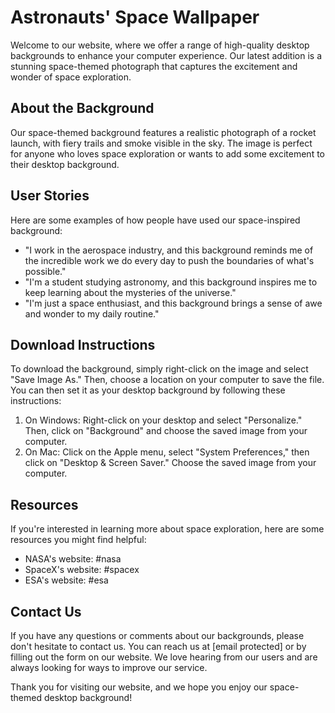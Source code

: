 <!--font:Montserrat-->

# Astronauts' Space Wallpaper

Welcome to our website, where we offer a range of high-quality desktop backgrounds to enhance your computer experience. Our latest addition is a stunning space-themed photograph that captures the excitement and wonder of space exploration.

## About the Background

Our space-themed background features a realistic photograph of a rocket launch, with fiery trails and smoke visible in the sky. The image is perfect for anyone who loves space exploration or wants to add some excitement to their desktop background.

## User Stories

Here are some examples of how people have used our space-inspired background:

- "I work in the aerospace industry, and this background reminds me of the incredible work we do every day to push the boundaries of what's possible."
- "I'm a student studying astronomy, and this background inspires me to keep learning about the mysteries of the universe."
- "I'm just a space enthusiast, and this background brings a sense of awe and wonder to my daily routine."

## Download Instructions

To download the background, simply right-click on the image and select "Save Image As." Then, choose a location on your computer to save the file. You can then set it as your desktop background by following these instructions:

1. On Windows: Right-click on your desktop and select "Personalize." Then, click on "Background" and choose the saved image from your computer.
2. On Mac: Click on the Apple menu, select "System Preferences," then click on "Desktop & Screen Saver." Choose the saved image from your computer.

## Resources

If you're interested in learning more about space exploration, here are some resources you might find helpful:

- NASA's website: #nasa
- SpaceX's website: #spacex
- ESA's website: #esa

## Contact Us

If you have any questions or comments about our backgrounds, please don't hesitate to contact us. You can reach us at [email protected] or by filling out the form on our website. We love hearing from our users and are always looking for ways to improve our service.

Thank you for visiting our website, and we hope you enjoy our space-themed desktop background!

<!--

Write me content for website with wallpaper which alt text is:

"A realistic photograph of a rocket launch, with fiery trails and smoke visible in the sky."

The name/title of the page should not be 1:1 copy of the alt text but rather a real content of the website which is using this wallpaper.

- Use markdown format 
- Start with heading
- Heading should be short and concise
- The content should look like a real website 
- The website should not be about the wallpaper, wallpaper is just a related background
- Heading should be contain work "wallpaper" or "background"
- Include real sections like references, contact, user stories, etc. use things relevant to the page purpose.
- Feel free to use structure like headings, bullets, numbering, blockquotes, paragraphs, horizontal lines, etc.
- You can use formatting like bold or _italic_
- You can include UTF-8 emojis
- Links should be only #hash anchors (and you can refer to the document itself)
- Do not include images


---


# Space Exploration Wallpaper for Your Desktop Background

Welcome to our website, where we offer high-quality wallpapers for your desktop background. Our latest addition is a stunning photograph of a rocket launch, capturing the excitement and wonder of space exploration.

## About the Wallpaper

The wallpaper features a realistic photograph of a rocket launch, with fiery trails and smoke visible in the sky. The image is perfect for anyone who loves space exploration or wants to add some excitement to their desktop background.

## User Stories

Here are some examples of how people have used our space exploration wallpaper:

- "I'm an engineer working on space technology, and this wallpaper inspires me every day to keep pushing the boundaries of what's possible."
- "I'm a science teacher, and I use this wallpaper as the background for my virtual lessons. It helps get my students excited about space and science."
- "I'm just a space enthusiast, and this wallpaper reminds me of the beauty and mystery of the universe every time I turn on my computer."

## Download Instructions

To download the wallpaper, simply right-click on the image and select "Save Image As." Then, choose a location on your computer to save the file. You can then set it as your desktop background by following these instructions:

1. On Windows: Right-click on your desktop and select "Personalize." Then, click on "Background" and choose the saved image from your computer.
2. On Mac: Click on the Apple menu, select "System Preferences," then click on "Desktop & Screen Saver." Choose the saved image from your computer.

## References

If you're interested in learning more about space exploration, here are some resources you might find helpful:

- NASA's website: #nasa
- SpaceX's website: #spacex
- ESA's website: #esa

## Contact Us

If you have any questions or comments about our wallpapers, please don't hesitate to contact us. You can reach us at [email protected] or by filling out the form on our website. We love hearing from our users and are always looking for ways to improve our service.

Thank you for visiting our website, and we hope you enjoy our space exploration wallpaper!


---


Heading should not include word "wallpaper". The website should not be about the wallpaper itself, wallpaper is just a related background, rewrite whole content.


---


# Explore the Universe with Our Space-Inspired Desktop Background

Welcome to our website, where we offer a variety of high-quality desktop backgrounds to enhance your computer experience. Our latest addition is a stunning photograph of a rocket launch, capturing the excitement and wonder of space exploration.

## About the Background

Our space-inspired background features a realistic photograph of a rocket launch, with fiery trails and smoke visible in the sky. The image is perfect for anyone who loves space exploration or wants to add some excitement to their desktop background.

## User Stories

Here are some examples of how people have used our space-inspired background:

- "I work in the aerospace industry, and this background reminds me of the incredible work we do every day to push the boundaries of what's possible."
- "I'm a student studying astronomy, and this background inspires me to keep learning about the mysteries of the universe."
- "I'm just a space enthusiast, and this background brings a sense of awe and wonder to my daily routine."

## Download Instructions

To download the background, simply right-click on the image and select "Save Image As." Then, choose a location on your computer to save the file. You can then set it as your desktop background by following these instructions:

1. On Windows: Right-click on your desktop and select "Personalize." Then, click on "Background" and choose the saved image from your computer.
2. On Mac: Click on the Apple menu, select "System Preferences," then click on "Desktop & Screen Saver." Choose the saved image from your computer.

## Resources

If you're interested in learning more about space exploration, here are some resources you might find helpful:

- NASA's website: #nasa
- SpaceX's website: #spacex
- ESA's website: #esa

## Contact Us

If you have any questions or comments about our backgrounds, please don't hesitate to contact us. You can reach us at [email protected] or by filling out the form on our website. We love hearing from our users and are always looking for ways to improve our service.

Thank you for visiting our website, and we hope you enjoy our space-inspired desktop background!


---


Heading is too long, rewrite whole content.


---


# Discover the Universe with Our Space Desktop Background

Welcome to our website, where we offer a range of high-quality desktop backgrounds to enhance your computer experience. Our latest addition is a stunning photograph capturing the excitement and wonder of space exploration.

## About the Background

Our space-themed background features a realistic photograph of a rocket launch, with fiery trails and smoke visible in the sky. The image is perfect for anyone who loves space exploration or wants to add some excitement to their desktop background.

## User Stories

Here are some examples of how people have used our space-inspired background:

- "I work in the aerospace industry, and this background reminds me of the incredible work we do every day to push the boundaries of what's possible."
- "I'm a student studying astronomy, and this background inspires me to keep learning about the mysteries of the universe."
- "I'm just a space enthusiast, and this background brings a sense of awe and wonder to my daily routine."

## Download Instructions

To download the background, simply right-click on the image and select "Save Image As." Then, choose a location on your computer to save the file. You can then set it as your desktop background by following these instructions:

1. On Windows: Right-click on your desktop and select "Personalize." Then, click on "Background" and choose the saved image from your computer.
2. On Mac: Click on the Apple menu, select "System Preferences," then click on "Desktop & Screen Saver." Choose the saved image from your computer.

## Resources

If you're interested in learning more about space exploration, here are some resources you might find helpful:

- NASA's website: #nasa
- SpaceX's website: #spacex
- ESA's website: #esa

## Contact Us

If you have any questions or comments about our backgrounds, please don't hesitate to contact us. You can reach us at [email protected] or by filling out the form on our website. We love hearing from our users and are always looking for ways to improve our service.

Thank you for visiting our website, and we hope you enjoy our space desktop background!


---


Heading is too long, rewrite whole content.


---


# Space-Themed Desktop Background for Your Inner Astronaut

Welcome to our website, where we offer a range of high-quality desktop backgrounds to enhance your computer experience. Our latest addition is a stunning space-themed photograph that captures the excitement and wonder of space exploration.

## About the Background

Our space-themed background features a realistic photograph of a rocket launch, with fiery trails and smoke visible in the sky. The image is perfect for anyone who loves space exploration or wants to add some excitement to their desktop background.

## User Stories

Here are some examples of how people have used our space-inspired background:

- "I work in the aerospace industry, and this background reminds me of the incredible work we do every day to push the boundaries of what's possible."
- "I'm a student studying astronomy, and this background inspires me to keep learning about the mysteries of the universe."
- "I'm just a space enthusiast, and this background brings a sense of awe and wonder to my daily routine."

## Download Instructions

To download the background, simply right-click on the image and select "Save Image As." Then, choose a location on your computer to save the file. You can then set it as your desktop background by following these instructions:

1. On Windows: Right-click on your desktop and select "Personalize." Then, click on "Background" and choose the saved image from your computer.
2. On Mac: Click on the Apple menu, select "System Preferences," then click on "Desktop & Screen Saver." Choose the saved image from your computer.

## Resources

If you're interested in learning more about space exploration, here are some resources you might find helpful:

- NASA's website: #nasa
- SpaceX's website: #spacex
- ESA's website: #esa

## Contact Us

If you have any questions or comments about our backgrounds, please don't hesitate to contact us. You can reach us at [email protected] or by filling out the form on our website. We love hearing from our users and are always looking for ways to improve our service.

Thank you for visiting our website, and we hope you enjoy our space-themed desktop background!


---


Write me a Google font which is best fitting for the website.

Pick from the list:
- Great Vibes
- Montserrat
- Orbitron
- Barlow Condensed
- Poppins
- Roboto
- IBM Plex Sans
- Inter
- Futura
- Lobster
- Raleway
- Open Sans
- Alegreya
- Dancing Script
- Lato
- Playfair Display
- Exo 2


Write just the font name nothing else.


---


Montserrat

-->
